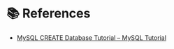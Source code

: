 
# 📚 References

- [MySQL CREATE Database Tutorial – MySQL Tutorial](https://www.mysqltutorial.org/)
